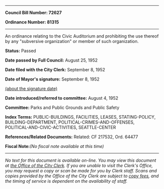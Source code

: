

********

**Council Bill Number: 72627**
   
**Ordinance Number: 81315**
********

 An ordinance relating to the Civic Auditorium and prohibiting the use thereof by any "subversive organization" or member of such organization.

**Status:** Passed
   
**Date passed by Full Council:** August 25, 1952
   
**Date filed with the City Clerk:** September 8, 1952
   
**Date of Mayor's signature:** September 8, 1952
   
[(about the signature date)](/~public/approvaldate.htm)
   
   
   
**Date introduced/referred to committee:** August 4, 1952
   
**Committee:** Parks and Public Grounds and Public Safety
   
   
**Index Terms:** PUBLIC-BUILDINGS, FACILITIES, LEASES, STATING-POLICY, BUILDING-DEPARTMENT, POLITICAL-CRIMES-AND-OFFENSES, POLITICAL-AND-CIVIC-ACTIVITIES, SEATTLE-CENTER

**References/Related Documents:** Related: CF 217532, Ord. 64477

**Fiscal Note:**_(No fiscal note available at this time)_
********

_No text for this document is available on-line. You may view this document at [the Office of the City Clerk](http://www.seattle.gov/leg/clerk/contactUs.htm). If you are unable to visit the Clerk's Office, you may request a copy or scan be made for you by Clerk staff. Scans and copies provided by the Office of the City Clerk are subject to [copy fees](http://clerk.seattle.gov/~public/clerkfees.htm), and the timing of service is dependent on the availability of staff._

